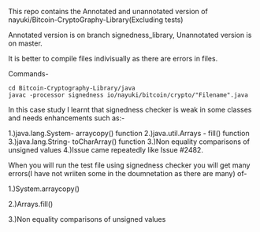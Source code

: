 This repo contains the Annotated and unannotated version of nayuki/Bitcoin-CryptoGraphy-Library(Excluding tests)

Annotated version is on branch signedness_library, Unannotated version is on master.

It is better to compile files indivisually as there are errors in files.

Commands-

```
cd Bitcoin-Cryptography-Library/java
javac -processor signedness io/nayuki/bitcoin/crypto/"Filename".java
```

In this case study I learnt that signedness checker is weak in some classes and needs enhancements such as:-

1.)java.lang.System- arraycopy() function
2.)java.util.Arrays - fill() function
3.)java.lang.String- toCharArray() function
3.)Non equality comparisons of unsigned values
4.)Issue came repeatedly like Issue #2482.


When you will run the test file using signedness checker you will get many errors(I have not wriiten some in the doumnetation as there are many) of-

1.)System.arraycopy()

2.)Arrays.fill()

3.)Non equality comparisons of unsigned values
